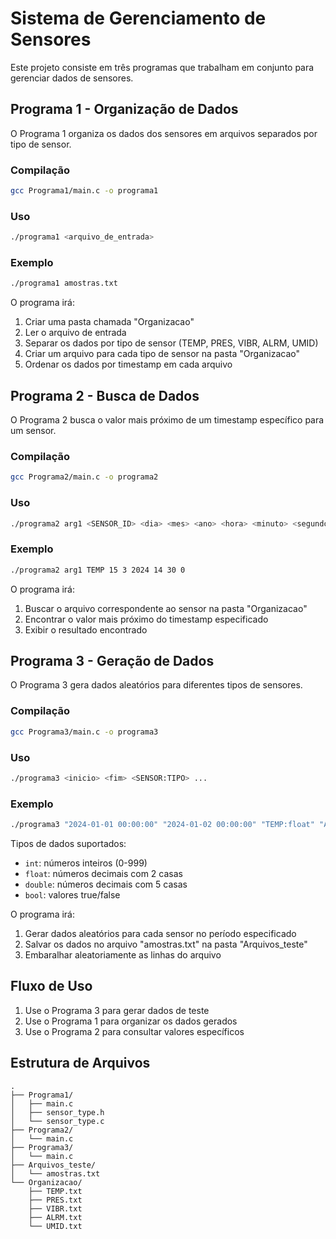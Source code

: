 # Sistema de Gerenciamento de Sensores

Este projeto consiste em três programas que trabalham em conjunto para gerenciar dados de sensores.

## Programa 1 - Organização de Dados

O Programa 1 organiza os dados dos sensores em arquivos separados por tipo de sensor.

### Compilação
```bash
gcc Programa1/main.c -o programa1
```

### Uso
```bash
./programa1 <arquivo_de_entrada>
```

### Exemplo
```bash
./programa1 amostras.txt
```

O programa irá:
1. Criar uma pasta chamada "Organizacao"
2. Ler o arquivo de entrada
3. Separar os dados por tipo de sensor (TEMP, PRES, VIBR, ALRM, UMID)
4. Criar um arquivo para cada tipo de sensor na pasta "Organizacao"
5. Ordenar os dados por timestamp em cada arquivo

## Programa 2 - Busca de Dados

O Programa 2 busca o valor mais próximo de um timestamp específico para um sensor.

### Compilação
```bash
gcc Programa2/main.c -o programa2
```

### Uso
```bash
./programa2 arg1 <SENSOR_ID> <dia> <mes> <ano> <hora> <minuto> <segundo>
```

### Exemplo
```bash
./programa2 arg1 TEMP 15 3 2024 14 30 0
```

O programa irá:
1. Buscar o arquivo correspondente ao sensor na pasta "Organizacao"
2. Encontrar o valor mais próximo do timestamp especificado
3. Exibir o resultado encontrado

## Programa 3 - Geração de Dados

O Programa 3 gera dados aleatórios para diferentes tipos de sensores.

### Compilação
```bash
gcc Programa3/main.c -o programa3
```

### Uso
```bash
./programa3 <inicio> <fim> <SENSOR:TIPO> ...
```

### Exemplo
```bash
./programa3 "2024-01-01 00:00:00" "2024-01-02 00:00:00" "TEMP:float" "ALRM:bool" "PRES:int"
```

Tipos de dados suportados:
- `int`: números inteiros (0-999)
- `float`: números decimais com 2 casas
- `double`: números decimais com 5 casas
- `bool`: valores true/false

O programa irá:
1. Gerar dados aleatórios para cada sensor no período especificado
2. Salvar os dados no arquivo "amostras.txt" na pasta "Arquivos_teste"
3. Embaralhar aleatoriamente as linhas do arquivo

## Fluxo de Uso

1. Use o Programa 3 para gerar dados de teste
2. Use o Programa 1 para organizar os dados gerados
3. Use o Programa 2 para consultar valores específicos

## Estrutura de Arquivos

```
.
├── Programa1/
│   ├── main.c
│   ├── sensor_type.h
│   └── sensor_type.c
├── Programa2/
│   └── main.c
├── Programa3/
│   └── main.c
├── Arquivos_teste/
│   └── amostras.txt
└── Organizacao/
    ├── TEMP.txt
    ├── PRES.txt
    ├── VIBR.txt
    ├── ALRM.txt
    └── UMID.txt
``` 